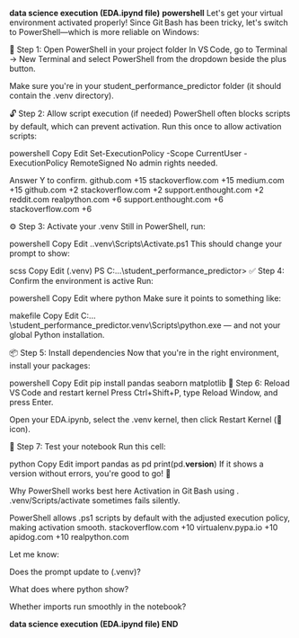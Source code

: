 **data science execution (EDA.ipynd file)**
**powershell**
Let's get your virtual environment activated properly! Since Git Bash has been tricky, let's switch to PowerShell—which is more reliable on Windows:

🧭 Step 1: Open PowerShell in your project folder
In VS Code, go to Terminal → New Terminal and select PowerShell from the dropdown beside the plus button.

Make sure you're in your student_performance_predictor folder (it should contain the .venv directory).

🔓 Step 2: Allow script execution (if needed)
PowerShell often blocks scripts by default, which can prevent activation. Run this once to allow activation scripts:

powershell
Copy
Edit
Set-ExecutionPolicy -Scope CurrentUser -ExecutionPolicy RemoteSigned
No admin rights needed.

Answer Y to confirm.
github.com
+15
stackoverflow.com
+15
medium.com
+15
github.com
+2
stackoverflow.com
+2
support.enthought.com
+2
reddit.com
realpython.com
+6
support.enthought.com
+6
stackoverflow.com
+6

⚙️ Step 3: Activate your .venv
Still in PowerShell, run:

powershell
Copy
Edit
.\.venv\Scripts\Activate.ps1
This should change your prompt to show:

scss
Copy
Edit
(.venv) PS C:\...\student_performance_predictor>
✅ Step 4: Confirm the environment is active
Run:

powershell
Copy
Edit
where python
Make sure it points to something like:

makefile
Copy
Edit
C:\... \student_performance_predictor\.venv\Scripts\python.exe
— and not your global Python installation.

📦 Step 5: Install dependencies
Now that you're in the right environment, install your packages:

powershell
Copy
Edit
pip install pandas seaborn matplotlib
🔄 Step 6: Reload VS Code and restart kernel
Press Ctrl+Shift+P, type Reload Window, and press Enter.

Open your EDA.ipynb, select the .venv kernel, then click Restart Kernel (🔄 icon).

🧪 Step 7: Test your notebook
Run this cell:

python
Copy
Edit
import pandas as pd
print(pd.__version__)
If it shows a version without errors, you're good to go! 🎉

Why PowerShell works best here
Activation in Git Bash using . .venv/Scripts/activate sometimes fails silently.

PowerShell allows .ps1 scripts by default with the adjusted execution policy, making activation smooth.
stackoverflow.com
+10
virtualenv.pypa.io
+10
apidog.com
+10
realpython.com

Let me know:

Does the prompt update to (.venv)?

What does where python show?

Whether imports run smoothly in the notebook?

**data science execution (EDA.ipynd file) END**